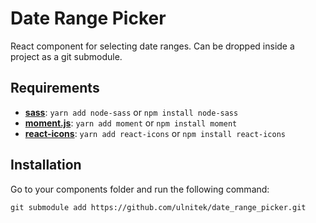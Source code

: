 # Date Range Picker
React component for selecting date ranges. Can be dropped inside a project as a git submodule.

## Requirements
- __[sass]__: `yarn add node-sass` or `npm install node-sass`
- __[moment.js]__: `yarn add moment` or `npm install moment`
- __[react-icons]__: `yarn add react-icons` or `npm install react-icons`

## Installation
Go to your components folder and run the following command:
```
git submodule add https://github.com/ulnitek/date_range_picker.git
```

[sass]: https://sass-lang.com/ "css with superpowers"
[moment.js]: https://github.com/moment/moment/ "Parse, validate, manipulate, and display dates and times in JavaScript."
[react-icons]: https://github.com/react-icons/react-icons "svg react icons of popular icon packs"
